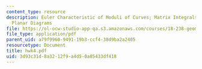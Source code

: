 ```yaml
---
content_type: resource
description: Euler Characteristic of Moduli of Curves; Matrix Integrals and Counting
  Planar Diagrams
file: https://ol-ocw-studio-app-qa.s3.amazonaws.com/courses/18-238-geometry-and-quantum-field-theory-fall-2002/3d93c31d8a3212f9a4d50a85433df418_hwk4.pdf
file_type: application/pdf
parent_uid: a79f9960-9491-19b3-ccf4-38d9ba2a2405
resourcetype: Document
title: hwk4.pdf
uid: 3d93c31d-8a32-12f9-a4d5-0a85433df418
---
```


